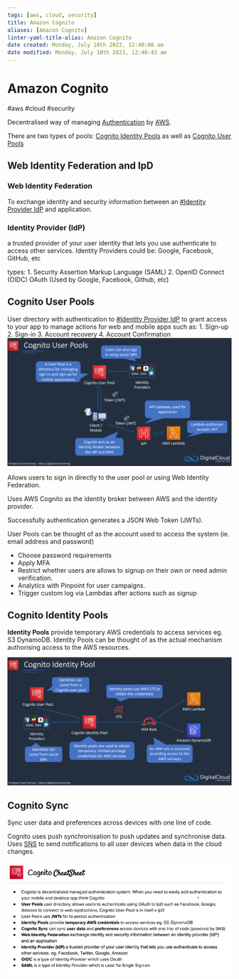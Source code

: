 ```yaml
---
tags: [aws, cloud, security]
title: Amazon Cognito
aliases: [Amazon Cognito]
linter-yaml-title-alias: Amazon Cognito
date created: Monday, July 10th 2023, 12:40:08 am
date modified: Monday, July 10th 2023, 12:40:43 am
---
```

# Amazon Cognito
#aws #cloud #security 

Decentralised way of managing [Authentication](Cyber%20Security/Cloud%20Security/Authentication.md) by [AWS](Cloud%20Computing/AWS/AWS.md).

There are two types of pools: [Cognito Identity Pools](#Cognito%20Identity%20Pools) as well as [Cognito User Pools](#Cognito%20User%20Pools)



## Web Identity Federation and IpD

### Web Identity Federation
To exchange identity and security information between an [#Identity Provider IdP](#Identity%20Provider%20IdP) and application.

### Identity Provider (IdP)
a trusted provider of your user identity that lets you use authenticate to access other services. Identity Providers could be: Google, Facebook, GitHub, etc

types:
	1. Security Assertion Markup Language (SAML)
	2. OpenID Connect (OIDC) OAuth (Used by Google, Facebook, Github, etc)

## Cognito User Pools
User directory with authentication to [#Identity Provider IdP](#Identity%20Provider%20IdP) to grant access to your app to manage actions for web and mobile apps such as:
	1. Sign-up
	2. Sign-in
	3. Account recovery
	4. Account Confirmation
![](Attachments/Pasted%20image%2020230307002301.png)

Allows users to sign in directly to the user pool or using Web Identity Federation.

Uses AWS Cognito as the identity broker between AWS and the identity provider.

Successfully authentication generates a JSON Web Token (JWTs).

User Pools can be thought of as the account used to access the system (ie. email address and password)

*  Choose password requirements
* Apply MFA
* Restrict whether users are allows to signup on their own or need admin verification.
* Analytics with Pinpoint for user campaigns.
* Trigger custom log via Lambdas after actions such as signup

## Cognito Identity Pools

**Identity Pools** provide temporary AWS credentials to access services eg. S3 DynamoDB. Identity Pools can be thought of as the actual mechanism authorising access to the AWS resources.

![](Attachments/Pasted%20image%2020230307002550.png)



## Cognito Sync

Sync user data and preferences across devices with one line of code.

Cognito uses push synchronisation  to push updates and synchronise data. Uses [SNS](Cloud%20Computing/AWS/Application%20Integration/SNS.md) to send notifications to all user devices when data in the cloud changes.

![Pasted image 20220719153956](Attachments/Pasted%20image%2020220719153956.png)

